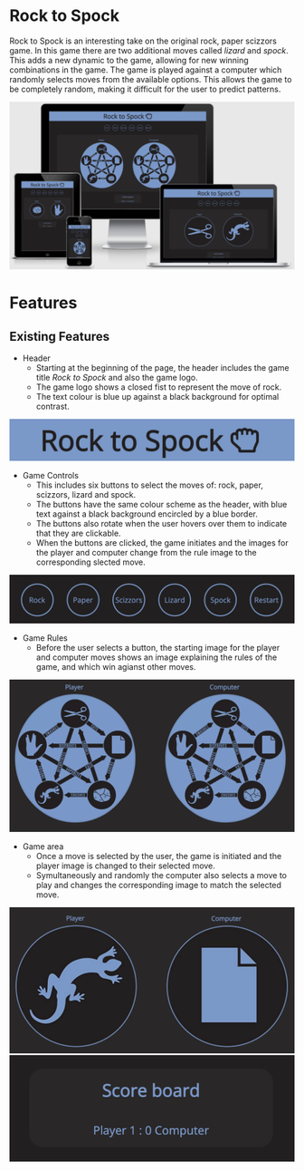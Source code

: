 # Rock to Spock
Rock to Spock is an interesting take on the original rock, paper scizzors game. In this game there are two additional moves called *lizard* and *spock*. This adds a new dynamic to the game, allowing for new winning combinations in the game. The game is played against a computer which randomly selects moves from the available options. This allows the game to be completely random, making it difficult for the user to predict patterns.

<img src="assets/images/responsive.png" alt="Image of Rock to Spock site on different screen sizes">

# Features

## Existing Features

- Header
    - Starting at the beginning of the page, the header includes the game title *Rock to Spock* and also the game logo.
    - The game logo shows a closed fist to represent the move of rock. 
    - The text colour is blue up against a black background for optimal contrast.  

<img src="assets/images/header.png" alt="Image of the Rock to Spock header and logo">

- Game Controls
    - This includes six buttons to select the moves of: rock, paper, scizzors, lizard and spock.
    - The buttons have the same colour scheme as the header, with blue text against a black background encircled by a blue border.
    - The buttons also rotate when the user hovers over them to indicate that they are clickable.
    - When the buttons are clicked, the game initiates and the images for the player and computer change from the rule image to the corresponding slected move.

<img src="assets/images/controls.png" alt="Image of the different moves that the player can select">

- Game Rules
    - Before the user selects a button, the starting image for the player and computer moves shows an image explaining the rules of the game, and which win agianst other moves.

<img src="assets/images/rules.png" alt="Image showing the rules of the game">

- Game area
    - Once a move is selected by the user, the game is initiated and the player image is changed to their selected move.
    - Symultaneously and randomly the computer also selects a move to play and changes the corresponding image to match the selected move.

<img src="assets/images/moves.png" alt="Image of the game where player selects lizard and the computer selects paper">
<img src="assets/images/scores.png" alt="Image showing the scores of both the player and computer">